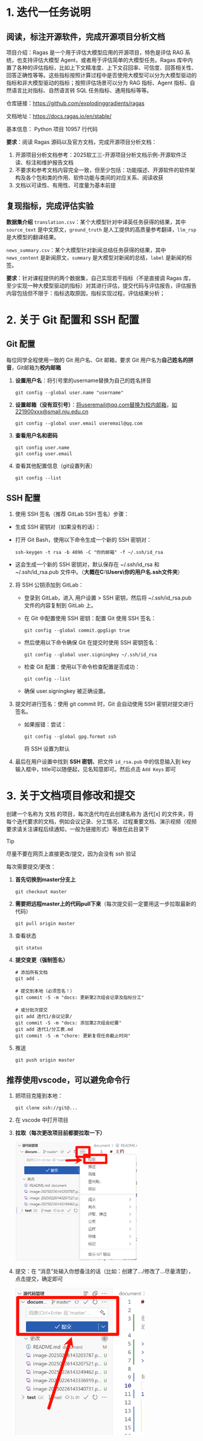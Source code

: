 

# 1. 迭代一任务说明

## 阅读，标注开源软件，完成开源项目分析文档

项目介绍：Ragas 是一个用于评估大模型应用的开源项目，特色是评估 RAG 系统，也支持评估大模型 Agent，或者用于评估简单的大模型任务。Ragas 库中内置了各种的评估指标，比如上下文精准度、上下文召回率、可信度、回答相关性、回答正确性等等。这些指标按照计算过程中是否使用大模型可以分为大模型驱动的指标和非大模型驱动的指标；按照评估场景可以分为 RAG 指标、Agent 指标、自然语言比对指标、自然语言转 SQL 任务指标、通用指标等等。

仓库链接：https://github.com/explodinggradients/ragas

文档地址：https://docs.ragas.io/en/stable/

基本信息： Python 项目 10957 行代码

**要求**：阅读 Ragas 源码以及官方文档，完成开源项目分析文档：

1. 开源项目分析文档参考：2025软工三-开源项目分析文档示例-开源软件泛读、标注和维护报告文档
2. 不要求和参考文档内容完全一致，但至少包括：功能描述、开源软件的软件架构及各个包和类的作用、软件功能与类间的对应关系、阅读收获
3. 文档以可读性、有用性、可度量为基本前提

## 复现指标，完成评估实验

**数据集介绍**
`translation.csv`：某个大模型针对中译英任务获得的结果，其中 `source_text` 是中文原文，`ground_truth` 是人工提供的高质量参考翻译，`llm_rsp` 是大模型的翻译结果。

`news_summary.csv`：某个大模型针对新闻总结任务获得的结果，其中 `news_content` 是新闻原文，`summary` 是大模型对新闻的总结，`label` 是新闻的标签。

**要求**：针对课程提供的两个数据集，自己实现若干指标（不是直接调 Ragas 库，至少实现一种大模型驱动的指标）对其进行评估，提交代码与评估报告，评估报告内容包括但不限于：指标选取原因，指标实现过程，评估结果分析；



# 2. 关于 Git 配置和 SSH 配置

## Git 配置

每位同学全程使用一致的 Git 用户名、Git 邮箱，要求 Git 用户名为**自己姓名的拼音**，Git邮箱为**校内邮箱**

1. **设置用户名**：将引号里的username替换为自己的姓名拼音

   ```
   git config --global user.name "username"
   ```

2. **设置邮箱（没有双引号）**：将useremail@qq.com替换为校内邮箱，如221900xxx@smail.nju.edu.cn

   ```
   git config --global user.email useremail@qq.com 
   ```

3. **查看用户名和密码**

   ```
   git config user.name
   git config user.email
   ```

4. 查看其他配置信息（git设置列表）

   ```
   git config --list
   ```

## SSH 配置

1. 使用 SSH 签名（推荐 GitLab SSH 签名）步骤：

  - 生成 SSH 密钥对（如果没有的话）：

  - 打开 Git Bash，使用以下命令生成一个新的 SSH 密钥对：

    ```
    ssh-keygen -t rsa -b 4096 -C "你的邮箱" -f ~/.ssh/id_rsa
    ```

  - 这会生成一个新的 SSH 密钥对，默认保存在 ~/.ssh/id_rsa 和 ~/.ssh/id_rsa.pub 文件中。（**大概在C:\Users\你的用户名\.ssh文件夹**）

2. 将 SSH 公钥添加到 GitLab：

   - 登录到 GitLab，进入 用户设置 > SSH 密钥，然后将 ~/.ssh/id_rsa.pub 文件的内容复制到 GitLab 上。

   - 在 Git 中配置使用 SSH 密钥：配置 Git 使用 SSH 签名：

     ```
     git config --global commit.gpgSign true
     ```

   - 然后使用以下命令确保 Git 在提交时使用 SSH 密钥签名：

     ```
     git config --global user.signingkey ~/.ssh/id_rsa
     ```

   - 检查 Git 配置：使用以下命令检查配置是否成功：

     ```
     git config --list
     ```

   - 确保 user.signingkey 被正确设置。

3. 提交时进行签名：使用 git commit 时，Git 会自动使用 SSH 密钥对提交进行签名。

   - 如果报错：尝试：

     ```
     git config --global gpg.format ssh
     ```

     将 SSH 设置为默认

4. 最后在用户设置中找到 **SSH 密钥**，把文件 `id_rsa.pub` 中的信息输入到 key 输入框中，title可以随便起，见名知意即可。然后点击 `Add Keys` 即可



# 3. 关于文档项目修改和提交

创建一个名称为 文档 的项目，每次迭代均在此创建名称为 迭代[x] 的文件夹，将每个迭代要求的文档，例如会议记录、分工情况、过程重要文档、演示视频（视频要求请关注课程后续通知，一般为链接形式）等放在此目录下

> [!TIP]
>
> 尽量不要在网页上直接更改/提交，因为会没有 ssh 验证

每次需要提交/更改：

1. **首先切换到master分支上**

   ```
   git checkout master
   ```

2. **需要把远程master上的代码pull下来**（每次提交前一定要用这一步拉取最新的代码）

   ```
   git pull origin master
   ```

3. 查看状态

   ```
   git status
   ```

4. **提交变更（强制签名）**

   ```
   # 添加所有文档
   git add .
   
   # 提交到本地（必须签名！）
   git commit -S -m "docs: 更新第2次组会记录及指标分工"
   
   # 或分批次提交
   git add 迭代1/会议记录/
   git commit -S -m "docs: 添加第2次组会纪要"
   git add 迭代1/分工表.md
   git commit -S -m "chore: 更新复现任务截止时间"
   ```

5. 推送

   ```
   git push origin master
   ```



## 推荐使用vscode，可以避免命令行

1. 把项目克隆到本地：

   ```
   git clone ssh://git@...
   ```

2. 在 vscode 中打开项目

3. **拉取（每次更改项目前都要拉取一下）**

   <img src="./README.assets/image-20250226143336919.png" alt="image-20250226143336919" style="zoom:50%;" />

4. 提交：在 “消息”处输入你想备注的话（比如：创建了.../修改了...尽量清楚），点击提交，确定即可

   <img src="./README.assets/image-20250228214711893.png" alt="image-20250228214711893" style="zoom:67%;" />

